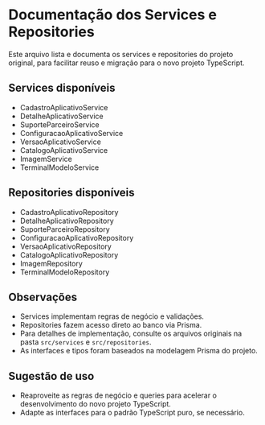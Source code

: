 # Documentação dos Services e Repositories

Este arquivo lista e documenta os services e repositories do projeto original, para facilitar reuso e migração para o novo projeto TypeScript.

## Services disponíveis
- CadastroAplicativoService
- DetalheAplicativoService
- SuporteParceiroService
- ConfiguracaoAplicativoService
- VersaoAplicativoService
- CatalogoAplicativoService
- ImagemService
- TerminalModeloService

## Repositories disponíveis
- CadastroAplicativoRepository
- DetalheAplicativoRepository
- SuporteParceiroRepository
- ConfiguracaoAplicativoRepository
- VersaoAplicativoRepository
- CatalogoAplicativoRepository
- ImagemRepository
- TerminalModeloRepository

## Observações
- Services implementam regras de negócio e validações.
- Repositories fazem acesso direto ao banco via Prisma.
- Para detalhes de implementação, consulte os arquivos originais na pasta `src/services` e `src/repositories`.
- As interfaces e tipos foram baseados na modelagem Prisma do projeto.

## Sugestão de uso
- Reaproveite as regras de negócio e queries para acelerar o desenvolvimento do novo projeto TypeScript.
- Adapte as interfaces para o padrão TypeScript puro, se necessário.
